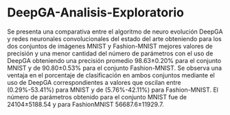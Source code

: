 # DeepGA-Analisis-Exploratorio

Se presenta una comparativa entre el algoritmo de neuro evolución
DeepGA y redes neuronales convolucionales del estado del arte obteniendo
para los dos conjuntos de imágenes MNIST y Fashion-MNIST mejores valores
de precisión y una menor cantidad del número de parámetros con el uso de
DeepGA obteniendo una precisión promedio 98.63±0.20% para el conjunto
MNIST y de 90.80±0.53% para el conjunto Fashion-MNIST. Se observa una
ventaja en el porcentaje de clasificación en ambos conjuntos mediante el uso de
DeepGA correspondientes a valores que oscilan entre (0.29%-53.41%) para
MNIST y de (5.76%-42.11%) para Fashion-MNIST. El número de parámetros
obtenido para el conjunto MNIST fue de 24104±5188.54 y para FashionMNIST 56687.6±11929.7.

